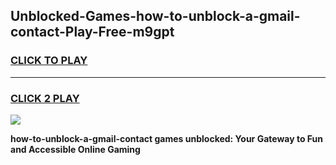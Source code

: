 
## Unblocked-Games-how-to-unblock-a-gmail-contact-Play-Free-m9gpt
<h3>
<a href="https://premium76.site?title=how-to-unblock-a-gmail-contact&ref=10A">CLICK TO PLAY</a></h3>
<hr>

<h3>
<a href="https://premium76.site?title=how-to-unblock-a-gmail-contact&ref=10A">CLICK 2 PLAY</a>
  
</h3>

<a href="https://premium76.site?title=how-to-unblock-a-gmail-contact&ref=10A"><img src="https://clearcache.store/games.png"></a>


**how-to-unblock-a-gmail-contact games unblocked: Your Gateway to Fun and Accessible Online Gaming**
